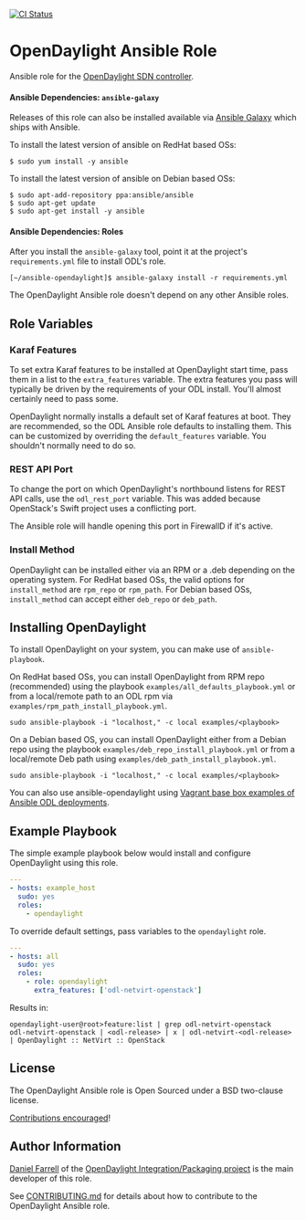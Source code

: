 [![CI Status][7]][6]

# OpenDaylight Ansible Role

Ansible role for the [OpenDaylight SDN controller][1].

#### Ansible Dependencies: `ansible-galaxy`

Releases of this role can also be installed available via [Ansible Galaxy][5]
which ships with Ansible.

To install the latest version of ansible on RedHat based OSs:

```
$ sudo yum install -y ansible
```

To install the latest version of ansible on Debian based OSs:

```
$ sudo apt-add-repository ppa:ansible/ansible
$ sudo apt-get update
$ sudo apt-get install -y ansible
```

#### Ansible Dependencies: Roles

After you install the `ansible-galaxy` tool, point it at the project's
`requirements.yml` file to install ODL's role.

```
[~/ansible-opendaylight]$ ansible-galaxy install -r requirements.yml
```

The OpenDaylight Ansible role doesn't depend on any other Ansible roles.

## Role Variables

### Karaf Features

To set extra Karaf features to be installed at OpenDaylight start time,
pass them in a list to the `extra_features` variable. The extra features
you pass will typically be driven by the requirements of your ODL install.
You'll almost certainly need to pass some.

OpenDaylight normally installs a default set of Karaf features at boot.
They are recommended, so the ODL Ansible role defaults to installing them.
This can be customized by overriding the `default_features` variable. You
shouldn't normally need to do so.

### REST API Port

To change the port on which OpenDaylight's northbound listens for REST API
calls, use the `odl_rest_port` variable. This was added because OpenStack's
Swift project uses a conflicting port.

The Ansible role will handle opening this port in FirewallD if it's active.

### Install Method

OpenDaylight can be installed either via an RPM or a .deb depending on the operating system.
For RedHat based OSs, the valid options for `install_method` are `rpm_repo` or `rpm_path`.
For Debian based OSs, `install_method` can accept either `deb_repo` or `deb_path`.

## Installing OpenDaylight

To install OpenDaylight on your system, you can make use of `ansible-playbook`.

On RedHat based OSs, you can install OpenDaylight from RPM repo (recommended) using
the playbook `examples/all_defaults_playbook.yml` or from a local/remote path to an ODL rpm via
`examples/rpm_path_install_playbook.yml`.

```Shellsession
sudo ansible-playbook -i "localhost," -c local examples/<playbook>
```

On a Debian based OS, you can install OpenDaylight either from a Debian repo using the
playbook `examples/deb_repo_install_playbook.yml` or from a local/remote Deb path using
`examples/deb_path_install_playbook.yml`.

```Shellsession
sudo ansible-playbook -i "localhost," -c local examples/<playbook>
```

You can also use ansible-opendaylight using [Vagrant base box examples of Ansible ODL deployments][8].

## Example Playbook

The simple example playbook below would install and configure OpenDaylight
using this role.

```yaml
---
- hosts: example_host
  sudo: yes
  roles:
    - opendaylight
```

To override default settings, pass variables to the `opendaylight` role.

```yaml
---
- hosts: all
  sudo: yes
  roles:
    - role: opendaylight
      extra_features: ['odl-netvirt-openstack']
```

Results in:

```
opendaylight-user@root>feature:list | grep odl-netvirt-openstack
odl-netvirt-openstack | <odl-release> | x | odl-netvirt-<odl-release> | OpenDaylight :: NetVirt :: OpenStack
```

## License

The OpenDaylight Ansible role is Open Sourced under a BSD two-clause license.

[Contributions encouraged][4]!

## Author Information

[Daniel Farrell][2] of the [OpenDaylight Integration/Packaging project][3] is
the main developer of this role.

See [CONTRIBUTING.md][4] for details about how to contribute to the
OpenDaylight Ansible role.

[1]: http://www.opendaylight.org/project/technical-overview "OpenDaylight main technical overview"

[2]: https://wiki.opendaylight.org/view/User:Dfarrell07 "Maintainer information"

[3]: https://wiki.opendaylight.org/view/Integration/Packaging "OpenDaylight Integration/Packaging project wiki"

[4]: https://github.com/dfarrell07/ansible-opendaylight/blob/master/CONTRIBUTING.md "OpenDaylight Ansible role contributing docs"

[5]: https://galaxy.ansible.com/list#/roles/3948 "OpenDaylight Ansible role on Ansible Galaxy"

[6]: https://travis-ci.org/dfarrell07/ansible-opendaylight "OpenDaylight Ansible role Travis CI"

[7]: https://travis-ci.org/dfarrell07/ansible-opendaylight.svg "Travis CI status image"

[8]: https://github.com/dfarrell07/vagrant-opendaylight#ansible-deployments "Ansible Vagrant deployment"

